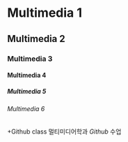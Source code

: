 # Multimedia 1
## Multimedia 2
### Multimedia 3
#### Multimedia 4
##### Multimedia 5
###### Multimedia 6

+Github class
멀티미디어학과 *Github* 수업
